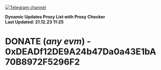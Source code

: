 [![Telegram channel](https://img.shields.io/endpoint?url=https://runkit.io/damiankrawczyk/telegram-badge/branches/master?url=https://t.me/n4z4v0d)](https://t.me/n4z4v0d) 

**Dynamic Updates Proxy List with Proxy Checker**  
**Last Updated: 21.12.23 11:25**

# DONATE (_any evm_) - 0xDEADf12DE9A24b47Da0a43E1bA70B8972F5296F2
